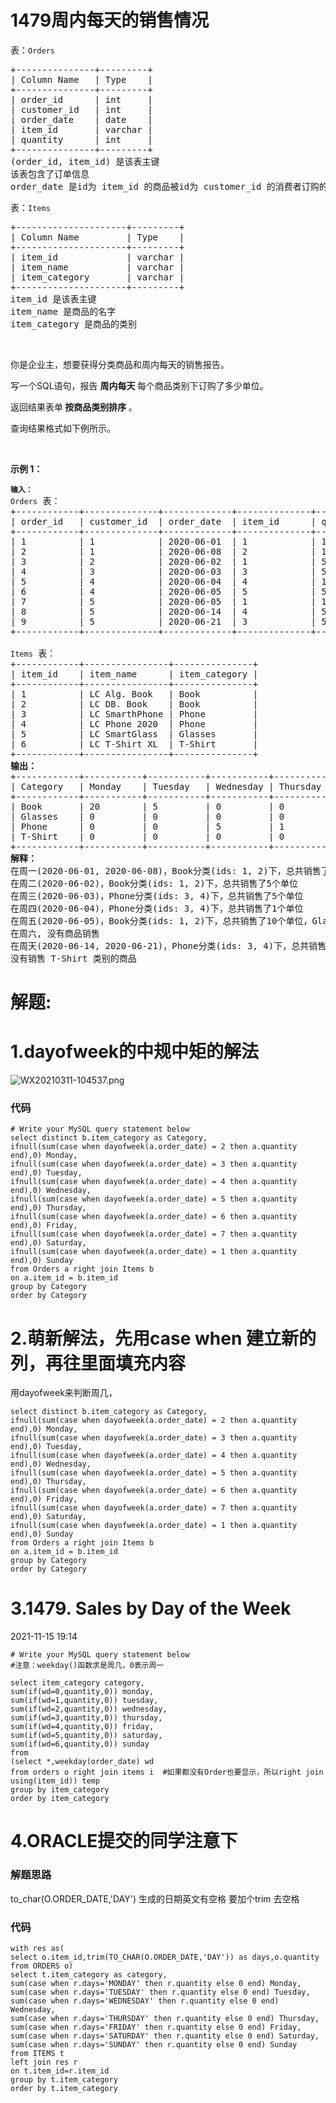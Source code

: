# 1479周内每天的销售情况
<p>表：<code>Orders</code></p>

<pre>
+---------------+---------+
| Column Name   | Type    |
+---------------+---------+
| order_id      | int     |
| customer_id   | int     |
| order_date    | date    | 
| item_id       | varchar |
| quantity      | int     |
+---------------+---------+
(order_id, item_id) 是该表主键
该表包含了订单信息
order_date 是id为 item_id 的商品被id为 customer_id 的消费者订购的日期.</pre>

<p>表：<code>Items</code></p>

<pre>
+---------------------+---------+
| Column Name         | Type    |
+---------------------+---------+
| item_id             | varchar |
| item_name           | varchar |
| item_category       | varchar |
+---------------------+---------+
item_id 是该表主键
item_name 是商品的名字
item_category&nbsp;是商品的类别
</pre>

<p>&nbsp;</p>

<p>你是企业主，想要获得分类商品和周内每天的销售报告。</p>

<p>写一个SQL语句，报告 <strong>周内每天 </strong>每个商品类别下订购了多少单位。</p>

<p>返回结果表单<strong> 按商品类别排序 </strong>。</p>

<p>查询结果格式如下例所示。</p>

<p>&nbsp;</p>

<p><strong>示例 1：</strong></p>

<pre>
<code><strong>输入：</strong>
Orders</code> 表：
+------------+--------------+-------------+--------------+-------------+
| order_id   | customer_id  | order_date  | item_id      | quantity    |
+------------+--------------+-------------+--------------+-------------+
| 1          | 1            | 2020-06-01  | 1            | 10          |
| 2          | 1            | 2020-06-08  | 2            | 10          |
| 3          | 2            | 2020-06-02  | 1            | 5           |
| 4          | 3            | 2020-06-03  | 3            | 5           |
| 5          | 4            | 2020-06-04  | 4            | 1           |
| 6          | 4            | 2020-06-05  | 5            | 5           |
| 7          | 5            | 2020-06-05  | 1            | 10          |
| 8          | 5            | 2020-06-14  | 4            | 5           |
| 9          | 5            | 2020-06-21  | 3            | 5           |
+------------+--------------+-------------+--------------+-------------+

<code>Items</code> 表：
+------------+----------------+---------------+
| item_id    | item_name      | item_category |
+------------+----------------+---------------+
| 1          | LC Alg. Book   | Book          |
| 2          | LC DB. Book    | Book          |
| 3          | LC SmarthPhone | Phone         |
| 4          | LC Phone 2020  | Phone         |
| 5          | LC SmartGlass  | Glasses       |
| 6          | LC T-Shirt XL  | T-Shirt       |
+------------+----------------+---------------+
<strong>输出：</strong>
+------------+-----------+-----------+-----------+-----------+-----------+-----------+-----------+
| Category   | Monday    | Tuesday   | Wednesday | Thursday  | Friday    | Saturday  | Sunday    |
+------------+-----------+-----------+-----------+-----------+-----------+-----------+-----------+
| Book       | 20        | 5         | 0         | 0         | 10        | 0         | 0         |
| Glasses    | 0         | 0         | 0         | 0         | 5         | 0         | 0         |
| Phone      | 0         | 0         | 5         | 1         | 0         | 0         | 10        |
| T-Shirt    | 0         | 0         | 0         | 0         | 0         | 0         | 0         |
+------------+-----------+-----------+-----------+-----------+-----------+-----------+-----------+
<strong>解释：</strong>
在周一(2020-06-01, 2020-06-08)，Book分类(ids: 1, 2)下，总共销售了20个单位(10 + 10)
在周二(2020-06-02)，Book分类(ids: 1, 2)下，总共销售了5个单位
在周三(2020-06-03)，Phone分类(ids: 3, 4)下，总共销售了5个单位
在周四(2020-06-04)，Phone分类(ids: 3, 4)下，总共销售了1个单位
在周五(2020-06-05)，Book分类(ids: 1, 2)下，总共销售了10个单位，Glasses分类(ids: 5)下，总共销售了5个单位
在周六, 没有商品销售
在周天(2020-06-14, 2020-06-21)，Phone分类(ids: 3, 4)下，总共销售了10个单位(5 + 5)
没有销售 T-Shirt 类别的商品</pre>
































# 解题:
# 1.dayofweek的中规中矩的解法
![WX20210311-104537.png](https://pic.leetcode-cn.com/1615430747-XOzARd-WX20210311-104537.png)

### 代码

```mysql
# Write your MySQL query statement below
select distinct b.item_category as Category,
ifnull(sum(case when dayofweek(a.order_date) = 2 then a.quantity end),0) Monday,
ifnull(sum(case when dayofweek(a.order_date) = 3 then a.quantity end),0) Tuesday,
ifnull(sum(case when dayofweek(a.order_date) = 4 then a.quantity end),0) Wednesday,
ifnull(sum(case when dayofweek(a.order_date) = 5 then a.quantity end),0) Thursday,
ifnull(sum(case when dayofweek(a.order_date) = 6 then a.quantity end),0) Friday,
ifnull(sum(case when dayofweek(a.order_date) = 7 then a.quantity end),0) Saturday,
ifnull(sum(case when dayofweek(a.order_date) = 1 then a.quantity end),0) Sunday
from Orders a right join Items b
on a.item_id = b.item_id
group by Category
order by Category

```
# 2.萌新解法，先用case  when 建立新的列，再往里面填充内容
用dayofweek来判断周几，
```
select distinct b.item_category as Category,
ifnull(sum(case when dayofweek(a.order_date) = 2 then a.quantity end),0) Monday,
ifnull(sum(case when dayofweek(a.order_date) = 3 then a.quantity end),0) Tuesday,
ifnull(sum(case when dayofweek(a.order_date) = 4 then a.quantity end),0) Wednesday,
ifnull(sum(case when dayofweek(a.order_date) = 5 then a.quantity end),0) Thursday,
ifnull(sum(case when dayofweek(a.order_date) = 6 then a.quantity end),0) Friday,
ifnull(sum(case when dayofweek(a.order_date) = 7 then a.quantity end),0) Saturday,
ifnull(sum(case when dayofweek(a.order_date) = 1 then a.quantity end),0) Sunday
from Orders a right join Items b
on a.item_id = b.item_id
group by Category
order by Category
```

# 3.1479. Sales by Day of the Week
2021-11-15 19:14
```
# Write your MySQL query statement below
#注意：weekday()函数求是周几，0表示周一

select item_category category,
sum(if(wd=0,quantity,0)) monday,
sum(if(wd=1,quantity,0)) tuesday,
sum(if(wd=2,quantity,0)) wednesday,
sum(if(wd=3,quantity,0)) thursday,
sum(if(wd=4,quantity,0)) friday,
sum(if(wd=5,quantity,0)) saturday,
sum(if(wd=6,quantity,0)) sunday
from
(select *,weekday(order_date) wd
from orders o right join items i  #如果都没有Order也要显示，所以right join 
using(item_id)) temp
group by item_category
order by item_category

```

# 4.ORACLE提交的同学注意下
### 解题思路

to_char(O.ORDER_DATE,'DAY') 生成的日期英文有空格 要加个trim 去空格

### 代码

```oraclesql
with res as(
select o.item_id,trim(TO_CHAR(O.ORDER_DATE,'DAY')) as days,o.quantity from ORDERS o)
select t.item_category as category,
sum(case when r.days='MONDAY' then r.quantity else 0 end) Monday,
sum(case when r.days='TUESDAY' then r.quantity else 0 end) Tuesday,
sum(case when r.days='WEDNESDAY' then r.quantity else 0 end) Wednesday,
sum(case when r.days='THURSDAY' then r.quantity else 0 end) Thursday,
sum(case when r.days='FRIDAY' then r.quantity else 0 end) Friday,
sum(case when r.days='SATURDAY' then r.quantity else 0 end) Saturday,
sum(case when r.days='SUNDAY' then r.quantity else 0 end) Sunday 
from ITEMS t
left join res r
on t.item_id=r.item_id
group by t.item_category
order by t.item_category
```
